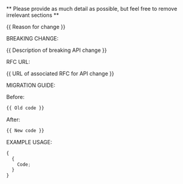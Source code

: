 ** Please provide as much detail as possible, but feel free to remove irrelevant sections **

{{ Reason for change }}

BREAKING CHANGE:

{{ Description of breaking API change }}

RFC URL:

{{ URL of associated RFC for API change }}

MIGRATION GUIDE:

Before:

```js
{{ Old code }}
```

After:

```js
{{ New code }}
```

EXAMPLE USAGE:

```js
{
  {
    Code;
  }
}
```
